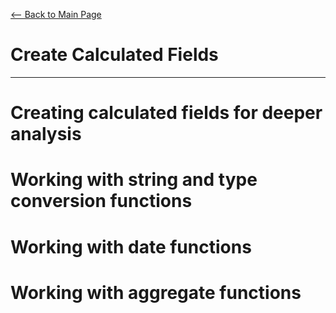 [<-- Back to Main Page](README.md)
# Create Calculated Fields
<hr>

# Creating calculated fields for deeper analysis
# Working with string and type conversion functions
# Working with date functions
# Working with aggregate functions
